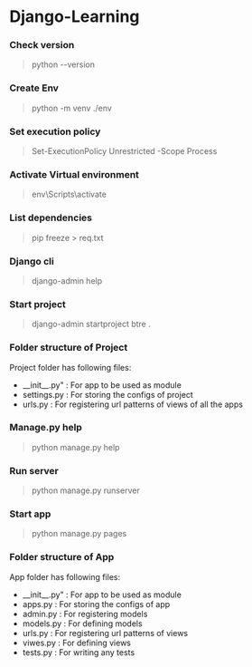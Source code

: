 # Django-Learning

### Check version
> python --version

### Create Env
> python -m venv ./env

### Set execution policy
> Set-ExecutionPolicy Unrestricted -Scope Process

### Activate Virtual environment
> env\Scripts\activate

### List dependencies 
> pip freeze > req.txt

### Django cli
> django-admin help

### Start project
> django-admin startproject btre .

### Folder structure of Project
Project folder has following files:
* \_\_init\_\_.py" : For app to be used as module
* settings.py : For storing the configs of project
* urls.py : For registering url patterns of views of all the apps

### Manage.py help
> python manage.py help

### Run server
> python manage.py runserver

### Start app
> python manage.py pages

### Folder structure of App
App folder has following files:
* \_\_init\_\_.py" : For app to be used as module
* apps.py : For storing the configs of app
* admin.py : For registering models
* models.py : For defining models
* urls.py : For registering url patterns of views
* viwes.py : For defining views
* tests.py : For writing any tests